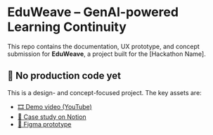 # EduWeave – GenAI-powered Learning Continuity

This repo contains the documentation, UX prototype, and concept submission for **EduWeave**, a project built for the [Hackathon Name].

## 📌 No production code yet

This is a design- and concept-focused project. The key assets are:

- [🎞️ Demo video (YouTube)](YOUR_YOUTUBE_LINK)
- [📄 Case study on Notion](YOUR_NOTION_LINK)
- [🧵 Figma prototype](YOUR_FIGMA_LINK)
